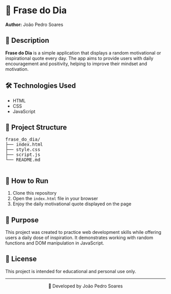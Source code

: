 </head>
<body>
  <h1>💬 Frase do Dia</h1>
  <p><strong>Author:</strong> João Pedro Soares</p>

  <h2>📌 Description</h2>
  <p><strong>Frase do Dia</strong> is a simple application that displays a random motivational or inspirational quote every day. The app aims to provide users with daily encouragement and positivity, helping to improve their mindset and motivation.</p>

  <h2>🛠️ Technologies Used</h2>
  <ul>
    <li>HTML</li>
    <li>CSS</li>
    <li>JavaScript</li>
  </ul>

  <h2>📂 Project Structure</h2>
  <pre>
frase_do_dia/
├── index.html
├── style.css
├── script.js
└── README.md
  </pre>

  <h2>🚀 How to Run</h2>
  <ol>
    <li>Clone this repository</li>
    <li>Open the <code>index.html</code> file in your browser</li>
    <li>Enjoy the daily motivational quote displayed on the page</li>
  </ol>

  <h2>🎯 Purpose</h2>
  <p>This project was created to practice web development skills while offering users a daily dose of inspiration. It demonstrates working with random functions and DOM manipulation in JavaScript.</p>

  <h2>📄 License</h2>
  <p>This project is intended for educational and personal use only.</p>

  <hr>
  <p align="center">📘 Developed by João Pedro Soares</p>
</body>
</html>
